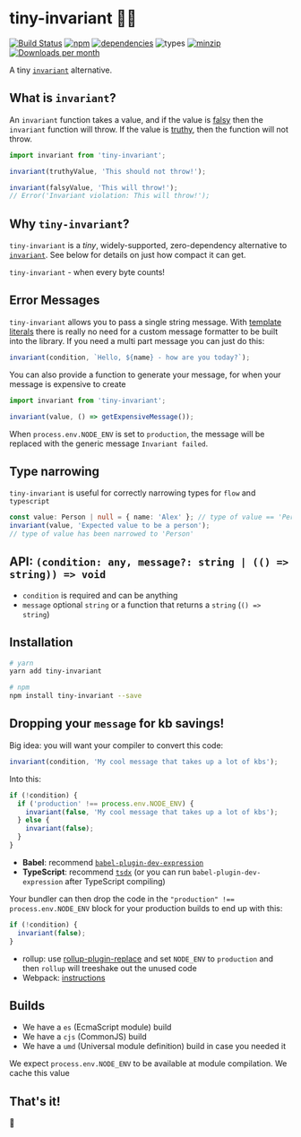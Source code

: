 # tiny-invariant 🔬💥

[![Build Status](https://travis-ci.org/alexreardon/tiny-invariant.svg?branch=master)](https://travis-ci.org/alexreardon/tiny-invariant)
[![npm](https://img.shields.io/npm/v/tiny-invariant.svg)](https://www.npmjs.com/package/tiny-invariant) [![dependencies](https://david-dm.org/alexreardon/tiny-invariant.svg)](https://david-dm.org/alexreardon/tiny-invariant)
![types](https://img.shields.io/badge/types-typescript%20%7C%20flow-blueviolet)
[![minzip](https://img.shields.io/bundlephobia/minzip/tiny-invariant.svg)](https://www.npmjs.com/package/tiny-invariant)
[![Downloads per month](https://img.shields.io/npm/dm/tiny-invariant.svg)](https://www.npmjs.com/package/tiny-invariant)

A tiny [`invariant`](https://www.npmjs.com/package/invariant) alternative.

## What is `invariant`?

An `invariant` function takes a value, and if the value is [falsy](https://github.com/getify/You-Dont-Know-JS/blob/bdbe570600d4e1107d0b131787903ca1c9ec8140/up%20%26%20going/ch2.md#truthy--falsy) then the `invariant` function will throw. If the value is [truthy](https://github.com/getify/You-Dont-Know-JS/blob/bdbe570600d4e1107d0b131787903ca1c9ec8140/up%20%26%20going/ch2.md#truthy--falsy), then the function will not throw.

```js
import invariant from 'tiny-invariant';

invariant(truthyValue, 'This should not throw!');

invariant(falsyValue, 'This will throw!');
// Error('Invariant violation: This will throw!');
```

## Why `tiny-invariant`?
`tiny-invariant` is a *tiny*, widely-supported, zero-dependency alternative to [`invariant`](https://www.npmjs.com/package/invariant). See below for details on just how compact it can get.

`tiny-invariant` - when every byte counts!

## Error Messages

`tiny-invariant` allows you to pass a single string message. With [template literals](https://developer.mozilla.org/en-US/docs/Web/JavaScript/Reference/Template_literals) there is really no need for a custom message formatter to be built into the library. If you need a multi part message you can just do this:

```js
invariant(condition, `Hello, ${name} - how are you today?`);
```

You can also provide a function to generate your message, for when your message is expensive to create

```js
import invariant from 'tiny-invariant';

invariant(value, () => getExpensiveMessage());
```

When `process.env.NODE_ENV` is set to `production`, the message will be replaced with the generic message `Invariant failed`.

## Type narrowing

`tiny-invariant` is useful for correctly narrowing types for `flow` and `typescript`

```ts
const value: Person | null = { name: 'Alex' }; // type of value == 'Person | null'
invariant(value, 'Expected value to be a person');
// type of value has been narrowed to 'Person'
```

## API: `(condition: any, message?: string | (() => string)) => void`

- `condition` is required and can be anything
- `message` optional `string` or a function that returns a `string` (`() => string`)

## Installation

```bash
# yarn
yarn add tiny-invariant

# npm
npm install tiny-invariant --save
```

## Dropping your `message` for kb savings!

Big idea: you will want your compiler to convert this code:

```js
invariant(condition, 'My cool message that takes up a lot of kbs');
```

Into this:

```js
if (!condition) {
  if ('production' !== process.env.NODE_ENV) {
    invariant(false, 'My cool message that takes up a lot of kbs');
  } else {
    invariant(false);
  }
}
```

- **Babel**: recommend [`babel-plugin-dev-expression`](https://www.npmjs.com/package/babel-plugin-dev-expression)
- **TypeScript**: recommend [`tsdx`](https://github.com/jaredpalmer/tsdx#invariant) (or you can run `babel-plugin-dev-expression` after TypeScript compiling)

Your bundler can then drop the code in the `"production" !== process.env.NODE_ENV` block for your production builds to end up with this:

```js
if (!condition) {
  invariant(false);
}
```

- rollup: use [rollup-plugin-replace](https://github.com/rollup/rollup-plugin-replace) and set `NODE_ENV` to `production` and then `rollup` will treeshake out the unused code
- Webpack: [instructions](https://webpack.js.org/guides/production/#specify-the-mode)

## Builds

- We have a `es` (EcmaScript module) build
- We have a `cjs` (CommonJS) build
- We have a `umd` (Universal module definition) build in case you needed it

We expect `process.env.NODE_ENV` to be available at module compilation. We cache this value

## That's it!

🤘
